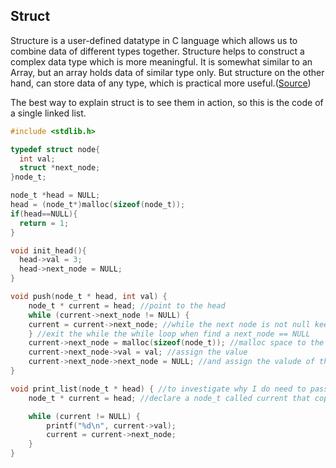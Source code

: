 ## Struct
Structure is a user-defined datatype in C language which allows us to combine data of different types together. 
Structure helps to construct a complex data type which is more meaningful. It is somewhat similar to an Array, 
but an array holds data of similar type only. But structure on the other hand, can store data of any type, 
which is practical more useful.([Source](https://www.studytonight.com/c/structures-in-c.php))

The best way to explain struct is to see them in action, so this is the code of a single linked list. 

```C
#include <stdlib.h>

typedef struct node{
  int val;
  struct *next_node;
}node_t;

node_t *head = NULL;
head = (node_t*)malloc(sizeof(node_t));
if(head==NULL){
  return = 1;
}

void init_head(){
  head->val = 3;
  head->next_node = NULL;
}

void push(node_t * head, int val) {
    node_t * current = head; //point to the head 
    while (current->next_node != NULL) { 
    current = current->next_node; //while the next node is not null keep looping
    } //exit the while the while loop when find a next_node == NULL
    current->next_node = malloc(sizeof(node_t)); //malloc space to the next node sizeof(node_t) that is the sum of and int(4 bytes)+ value of the node structure
    current->next_node->val = val; //assign the value
    current->next_node->next_node = NULL; //and assign the valude of the next_node to NULL. 
}

void print_list(node_t * head) { //to investigate why I do need to pass the head because technically it has been already declared outside 
    node_t * current = head; //declare a node_t called current that copy the head value. Carbon copy it. 

    while (current != NULL) { 
        printf("%d\n", current->val);
        current = current->next_node;
    }
}


```
